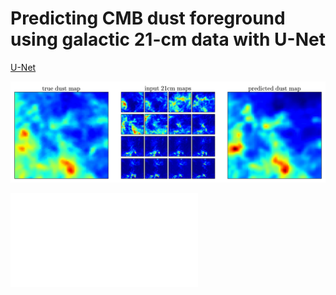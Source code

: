 # Predicting CMB dust foreground using galactic 21-cm data with U-Net

[U-Net](https://arxiv.org/abs/1505.04597)

![map animation](assets/maps_animation.gif)

![unet_structure](unet.pdf)
